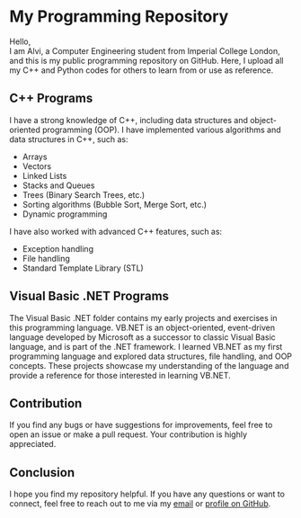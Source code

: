# **My Programming Repository**

Hello, <br>
I am Alvi, a Computer Engineering student from Imperial College London, and this is my public programming repository on GitHub. Here, I upload all my C++ and Python codes for others to learn from or use as reference.

## **C++ Programs**

I have a strong knowledge of C++, including data structures and object-oriented programming (OOP). I have implemented various algorithms and data structures in C++, such as: <br>
* Arrays 
* Vectors
* Linked Lists
* Stacks and Queues
* Trees (Binary Search Trees, etc.)
* Sorting algorithms (Bubble Sort, Merge Sort, etc.)
* Dynamic programming

I have also worked with advanced C++ features, such as:

* Exception handling
* File handling
* Standard Template Library (STL)

## **Visual Basic .NET Programs**
The Visual Basic .NET folder contains my early projects and exercises in this programming language. VB.NET is an object-oriented, event-driven language developed by Microsoft as a successor to classic Visual Basic language, and is part of the .NET framework. I learned VB.NET as my first programming language and explored data structures, file handling, and OOP concepts. These projects showcase my understanding of the language and provide a reference for those interested in learning VB.NET.

## **Contribution**

If you find any bugs or have suggestions for improvements, feel free to open an issue or make a pull request. Your contribution is highly appreciated.

## **Conclusion**

I hope you find my repository helpful. If you have any questions or want to connect, feel free to reach out to me via my [email](mailto:sohailul.alvi@imperial.ac.uk?subject=[GitHub%20Repository%20Issue:%20Coding-Time]) or [profile on GitHub](https://github.com/alvi-codes).
